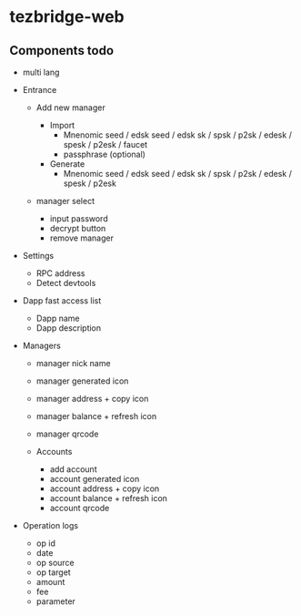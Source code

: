 # tezbridge-web

## Components todo
* multi lang

* Entrance
  * Add new manager
    * Import
      * Mnenomic seed / edsk seed / edsk sk / spsk / p2sk / edesk / spesk / p2esk / faucet
      * passphrase (optional)
    * Generate
      * Mnenomic seed / edsk seed / edsk sk / spsk / p2sk / edesk / spesk / p2esk

  * manager select
    * input password
    * decrypt button
    * remove manager

* Settings
  * RPC address
  * Detect devtools

* Dapp fast access list
  * Dapp name
  * Dapp description

* Managers
  * manager nick name
  * manager generated icon
  * manager address + copy icon
  * manager balance + refresh icon
  * manager qrcode

  * Accounts
    * add account
    * account generated icon
    * account address + copy icon
    * account balance + refresh icon
    * account qrcode

* Operation logs
  * op id
  * date
  * op source
  * op target
  * amount
  * fee
  * parameter
